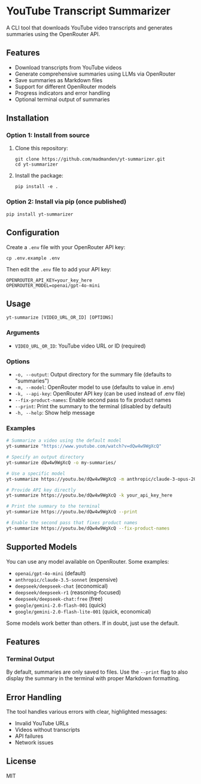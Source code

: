 # YouTube Transcript Summarizer

A CLI tool that downloads YouTube video transcripts and generates summaries using the OpenRouter API.

## Features

- Download transcripts from YouTube videos
- Generate comprehensive summaries using LLMs via OpenRouter
- Save summaries as Markdown files
- Support for different OpenRouter models
- Progress indicators and error handling
- Optional terminal output of summaries

## Installation

### Option 1: Install from source

1. Clone this repository:
   ```
   git clone https://github.com/madmanden/yt-summarizer.git
   cd yt-summarizer
   ```

2. Install the package:
   ```
   pip install -e .
   ```

### Option 2: Install via pip (once published)

```
pip install yt-summarizer
```

## Configuration

Create a `.env` file with your OpenRouter API key:
```
cp .env.example .env
```
Then edit the `.env` file to add your API key:
```
OPENROUTER_API_KEY=your_key_here
OPENROUTER_MODEL=openai/gpt-4o-mini
```

## Usage

```
yt-summarize [VIDEO_URL_OR_ID] [OPTIONS]
```

### Arguments

- `VIDEO_URL_OR_ID`: YouTube video URL or ID (required)

### Options

- `-o, --output`: Output directory for the summary file (defaults to "summaries")
- `-m, --model`: OpenRouter model to use (defaults to value in .env)
- `-k, --api-key`: OpenRouter API key (can be used instead of .env file)
- `--fix-product-names`: Enable second pass to fix product names
- `--print`: Print the summary to the terminal (disabled by default)
- `-h, --help`: Show help message

### Examples

```bash
# Summarize a video using the default model
yt-summarize "https://www.youtube.com/watch?v=dQw4w9WgXcQ"

# Specify an output directory
yt-summarize dQw4w9WgXcQ -o my-summaries/

# Use a specific model
yt-summarize https://youtu.be/dQw4w9WgXcQ -m anthropic/claude-3-opus-20240229

# Provide API key directly
yt-summarize https://youtu.be/dQw4w9WgXcQ -k your_api_key_here

# Print the summary to the terminal
yt-summarize https://youtu.be/dQw4w9WgXcQ --print

# Enable the second pass that fixes product names
yt-summarize https://youtu.be/dQw4w9WgXcQ --fix-product-names
```

## Supported Models

You can use any model available on OpenRouter. Some examples:

- `openai/gpt-4o-mini` (default)
- `anthropic/claude-3.5-sonnet` (expensive)
- `deepseek/deepseek-chat` (economical)
- `deepseek/deepseek-r1` (reasoning-focused)
- `deepseek/deepseek-chat:free` (free)
- `google/gemini-2.0-flash-001` (quick)
- `google/gemini-2.0-flash-lite-001` (quick, economical)

Some models work better than others. If in doubt, just use the default.

## Features

### Terminal Output

By default, summaries are only saved to files. Use the `--print` flag to also display the summary in the terminal with proper Markdown formatting.

## Error Handling

The tool handles various errors with clear, highlighted messages:
- Invalid YouTube URLs
- Videos without transcripts
- API failures
- Network issues

## License

MIT
